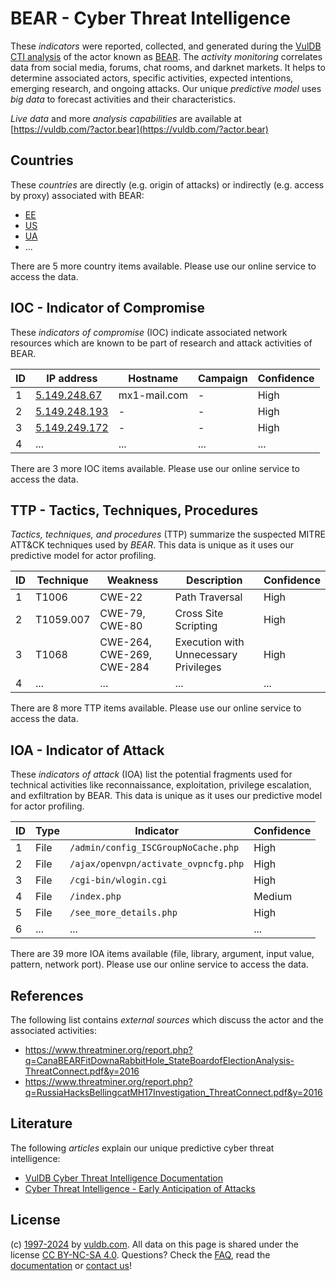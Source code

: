 # BEAR - Cyber Threat Intelligence

These _indicators_ were reported, collected, and generated during the [VulDB CTI analysis](https://vuldb.com/?kb.cti) of the actor known as [BEAR](https://vuldb.com/?actor.bear). The _activity monitoring_ correlates data from social media, forums, chat rooms, and darknet markets. It helps to determine associated actors, specific activities, expected intentions, emerging research, and ongoing attacks. Our unique _predictive model_ uses _big data_ to forecast activities and their characteristics.

_Live data_ and more _analysis capabilities_ are available at [https://vuldb.com/?actor.bear](https://vuldb.com/?actor.bear)

## Countries

These _countries_ are directly (e.g. origin of attacks) or indirectly (e.g. access by proxy) associated with BEAR:

* [EE](https://vuldb.com/?country.ee)
* [US](https://vuldb.com/?country.us)
* [UA](https://vuldb.com/?country.ua)
* ...

There are 5 more country items available. Please use our online service to access the data.

## IOC - Indicator of Compromise

These _indicators of compromise_ (IOC) indicate associated network resources which are known to be part of research and attack activities of BEAR.

ID | IP address | Hostname | Campaign | Confidence
-- | ---------- | -------- | -------- | ----------
1 | [5.149.248.67](https://vuldb.com/?ip.5.149.248.67) | mx1-mail.com | - | High
2 | [5.149.248.193](https://vuldb.com/?ip.5.149.248.193) | - | - | High
3 | [5.149.249.172](https://vuldb.com/?ip.5.149.249.172) | - | - | High
4 | ... | ... | ... | ...

There are 3 more IOC items available. Please use our online service to access the data.

## TTP - Tactics, Techniques, Procedures

_Tactics, techniques, and procedures_ (TTP) summarize the suspected MITRE ATT&CK techniques used by _BEAR_. This data is unique as it uses our predictive model for actor profiling.

ID | Technique | Weakness | Description | Confidence
-- | --------- | -------- | ----------- | ----------
1 | T1006 | CWE-22 | Path Traversal | High
2 | T1059.007 | CWE-79, CWE-80 | Cross Site Scripting | High
3 | T1068 | CWE-264, CWE-269, CWE-284 | Execution with Unnecessary Privileges | High
4 | ... | ... | ... | ...

There are 8 more TTP items available. Please use our online service to access the data.

## IOA - Indicator of Attack

These _indicators of attack_ (IOA) list the potential fragments used for technical activities like reconnaissance, exploitation, privilege escalation, and exfiltration by BEAR. This data is unique as it uses our predictive model for actor profiling.

ID | Type | Indicator | Confidence
-- | ---- | --------- | ----------
1 | File | `/admin/config_ISCGroupNoCache.php` | High
2 | File | `/ajax/openvpn/activate_ovpncfg.php` | High
3 | File | `/cgi-bin/wlogin.cgi` | High
4 | File | `/index.php` | Medium
5 | File | `/see_more_details.php` | High
6 | ... | ... | ...

There are 39 more IOA items available (file, library, argument, input value, pattern, network port). Please use our online service to access the data.

## References

The following list contains _external sources_ which discuss the actor and the associated activities:

* https://www.threatminer.org/report.php?q=CanaBEARFitDownaRabbitHole_StateBoardofElectionAnalysis-ThreatConnect.pdf&y=2016
* https://www.threatminer.org/report.php?q=RussiaHacksBellingcatMH17Investigation_ThreatConnect.pdf&y=2016

## Literature

The following _articles_ explain our unique predictive cyber threat intelligence:

* [VulDB Cyber Threat Intelligence Documentation](https://vuldb.com/?kb.cti)
* [Cyber Threat Intelligence - Early Anticipation of Attacks](https://www.scip.ch/en/?labs.20201022)

## License

(c) [1997-2024](https://vuldb.com/?kb.changelog) by [vuldb.com](https://vuldb.com/?kb.about). All data on this page is shared under the license [CC BY-NC-SA 4.0](https://creativecommons.org/licenses/by-nc-sa/4.0/). Questions? Check the [FAQ](https://vuldb.com/?kb.faq), read the [documentation](https://vuldb.com/?kb) or [contact us](https://vuldb.com/?contact)!
